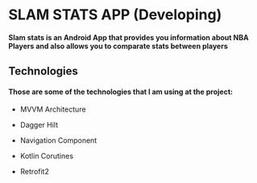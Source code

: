 # SLAM STATS APP (Developing)


#### Slam stats is an Android App that provides you information about NBA Players and also allows you to comparate stats between players

## Technologies

#### Those are some of the technologies that I am using at the project:

- MVVM Architecture

- Dagger Hilt

- Navigation Component

- Kotlin Corutines

- Retrofit2